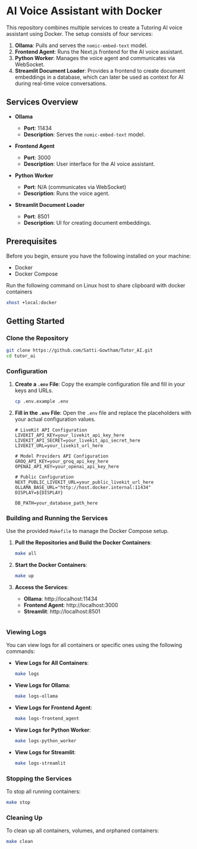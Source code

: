 # AI Voice Assistant with Docker

This repository combines multiple services to create a Tutoring AI voice assistant using Docker. The setup consists of four services:

1. **Ollama**: Pulls and serves the `nomic-embed-text` model.
2. **Frontend Agent**: Runs the Next.js frontend for the AI voice assistant.
3. **Python Worker**: Manages the voice agent and communicates via WebSocket.
4. **Streamlit Document Loader**: Provides a frontend to create document embeddings in a database, which can later be used as context for AI during real-time voice conversations.

## Services Overview

- **Ollama**
  - **Port**: 11434
  - **Description**: Serves the `nomic-embed-text` model.

- **Frontend Agent**
  - **Port**: 3000
  - **Description**: User interface for the AI voice assistant.

- **Python Worker**
  - **Port**: N/A (communicates via WebSocket)
  - **Description**: Runs the voice agent.

- **Streamlit Document Loader**
  - **Port**: 8501
  - **Description**: UI for creating document embeddings.

## Prerequisites

Before you begin, ensure you have the following installed on your machine:

- Docker
- Docker Compose

Run the following command on Linux host to share clipboard with docker containers

```bash
xhost +local:docker
```


## Getting Started

### Clone the Repository

```bash
git clone https://github.com/Satti-Gowtham/Tutor_AI.git
cd tutor_ai
```

### Configuration

1. **Create a `.env` File**: Copy the example configuration file and fill in your keys and URLs.

    ```bash
    cp .env.example .env

2. **Fill in the `.env` File**: Open the `.env` file and replace the placeholders with your actual configuration values.

    ```dotenv
    # LiveKit API Configuration
    LIVEKIT_API_KEY=your_livekit_api_key_here
    LIVEKIT_API_SECRET=your_livekit_api_secret_here
    LIVEKIT_URL=your_livekit_url_here

    # Model Providers API Configuration
    GROQ_API_KEY=your_groq_api_key_here
    OPENAI_API_KEY=your_openai_api_key_here

    # Public Configuration
    NEXT_PUBLIC_LIVEKIT_URL=your_public_livekit_url_here
    OLLAMA_BASE_URL="http://host.docker.internal:11434"
    DISPLAY=${DISPLAY}

    DB_PATH=your_database_path_here

### Building and Running the Services

Use the provided `Makefile` to manage the Docker Compose setup.

1. **Pull the Repositories and Build the Docker Containers**:

    ```bash
    make all

2. **Start the Docker Containers**:

    ```bash
    make up

3. **Access the Services**:
    - **Ollama**: http://localhost:11434
    - **Frontend Agent**: http://localhost:3000
    - **Streamlit**: http://localhost:8501
    ```

### Viewing Logs

You can view logs for all containers or specific ones using the following commands:

- **View Logs for All Containers**:
    
    ```bash
    make logs

- **View Logs for Ollama**:

    ```bash
    make logs-ollama

- **View Logs for Frontend Agent**:

    ```bash
    make logs-frontend_agent

- **View Logs for Python Worker**:

    ```bash
    make logs-python_worker

- **View Logs for Streamlit**:

    ```bash
    make logs-streamlit
    ```

### Stopping the Services

To stop all running containers:

```bash
make stop
```

### Cleaning Up

To clean up all containers, volumes, and orphaned containers:

```bash
make clean
